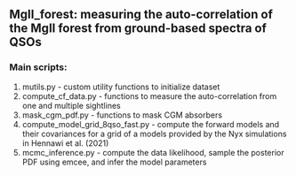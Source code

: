 ## MgII_forest: measuring the auto-correlation of the MgII forest from ground-based spectra of QSOs

### Main scripts: <br>
1. mutils.py - custom utility functions to initialize dataset <br>
2. compute_cf_data.py - functions to measure the auto-correlation from one and multiple sightlines <br>
3. mask_cgm_pdf.py - functions to mask CGM absorbers <br>
4. compute_model_grid_8qso_fast.py - compute the forward models and their covariances for a grid of a models provided by the Nyx simulations in Hennawi et al. (2021) <br>
5. mcmc_inference.py - compute the data likelihood, sample the posterior PDF using emcee, and infer the model parameters <br>

